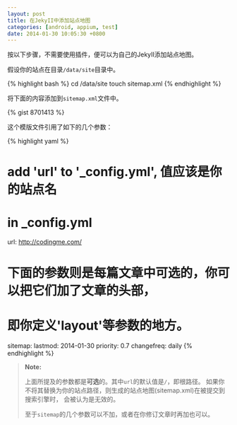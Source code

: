 ```yaml
---
layout: post
title: 在JekyII中添加站点地图
categories: [android, appium, test]
date: 2014-01-30 10:05:30 +0800
---
```


按以下步骤，不需要使用插件，便可以为自己的JekyII添加站点地图。

<!--more-->

假设你的站点在目录`/data/site`目录中。

{% highlight bash %}
cd /data/site
touch sitemap.xml
{% endhighlight %}

将下面的内容添加到`sitemap.xml`文件中。

{% gist 8701413 %}

这个模版文件引用了如下的几个参数：

{% highlight yaml %}
# add 'url' to '_config.yml', 值应该是你的站点名
# in _config.yml
url: http://codingme.com/

# 下面的参数则是每篇文章中可选的，你可以把它们加了文章的头部，
# 即你定义'layout'等参数的地方。
sitemap:
  lastmod: 2014-01-30
  priority: 0.7
  changefreq: daily
{% endhighlight %}

> **Note:**
>
> 上面所提及的参数都是**可选**的。其中`url`的默认值是`/`，即根路径。
> 如果你不将其替换为你的站点路径，则生成的站点地图(sitemap.xml)在被提交到搜索引擎时，
> 会被认为是无效的。
> 
> 至于`sitemap`的几个参数可以不加，或者在你修订文章时再加也可以。
